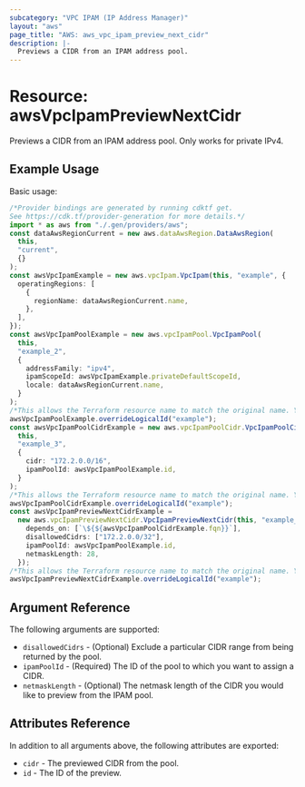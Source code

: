 ```yaml
---
subcategory: "VPC IPAM (IP Address Manager)"
layout: "aws"
page_title: "AWS: aws_vpc_ipam_preview_next_cidr"
description: |-
  Previews a CIDR from an IPAM address pool.
---
```


# Resource: awsVpcIpamPreviewNextCidr

Previews a CIDR from an IPAM address pool. Only works for private IPv4.

## Example Usage

Basic usage:

```typescript
/*Provider bindings are generated by running cdktf get.
See https://cdk.tf/provider-generation for more details.*/
import * as aws from "./.gen/providers/aws";
const dataAwsRegionCurrent = new aws.dataAwsRegion.DataAwsRegion(
  this,
  "current",
  {}
);
const awsVpcIpamExample = new aws.vpcIpam.VpcIpam(this, "example", {
  operatingRegions: [
    {
      regionName: dataAwsRegionCurrent.name,
    },
  ],
});
const awsVpcIpamPoolExample = new aws.vpcIpamPool.VpcIpamPool(
  this,
  "example_2",
  {
    addressFamily: "ipv4",
    ipamScopeId: awsVpcIpamExample.privateDefaultScopeId,
    locale: dataAwsRegionCurrent.name,
  }
);
/*This allows the Terraform resource name to match the original name. You can remove the call if you don't need them to match.*/
awsVpcIpamPoolExample.overrideLogicalId("example");
const awsVpcIpamPoolCidrExample = new aws.vpcIpamPoolCidr.VpcIpamPoolCidr(
  this,
  "example_3",
  {
    cidr: "172.2.0.0/16",
    ipamPoolId: awsVpcIpamPoolExample.id,
  }
);
/*This allows the Terraform resource name to match the original name. You can remove the call if you don't need them to match.*/
awsVpcIpamPoolCidrExample.overrideLogicalId("example");
const awsVpcIpamPreviewNextCidrExample =
  new aws.vpcIpamPreviewNextCidr.VpcIpamPreviewNextCidr(this, "example_4", {
    depends_on: [`\${${awsVpcIpamPoolCidrExample.fqn}}`],
    disallowedCidrs: ["172.2.0.0/32"],
    ipamPoolId: awsVpcIpamPoolExample.id,
    netmaskLength: 28,
  });
/*This allows the Terraform resource name to match the original name. You can remove the call if you don't need them to match.*/
awsVpcIpamPreviewNextCidrExample.overrideLogicalId("example");

```

## Argument Reference

The following arguments are supported:

* `disallowedCidrs` - (Optional) Exclude a particular CIDR range from being returned by the pool.
* `ipamPoolId` - (Required) The ID of the pool to which you want to assign a CIDR.
* `netmaskLength` - (Optional) The netmask length of the CIDR you would like to preview from the IPAM pool.

## Attributes Reference

In addition to all arguments above, the following attributes are exported:

* `cidr` - The previewed CIDR from the pool.
* `id` - The ID of the preview.
